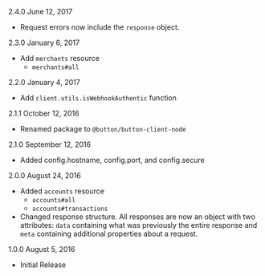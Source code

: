 2.4.0 June 12, 2017
 - Request errors now include the `response` object.

2.3.0 January 6, 2017
 - Add `merchants` resource
     + `merchants#all`

2.2.0 January 4, 2017
 - Add `client.utils.isWebhookAuthentic` function

2.1.1 October 12, 2016
 - Renamed package to `@button/button-client-node`

2.1.0 September 12, 2016
 - Added config.hostname, config.port, and config.secure

2.0.0 August 24, 2016
  - Added `accounts` resource
      + `accounts#all`
      + `accounts#transactions`
  - Changed response structure.  All responses are now an object with two attributes: `data` containing what was previously the entire response and `meta` containing additional properties about a request.

1.0.0 August 5, 2016
  - Initial Release

